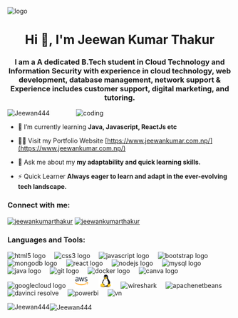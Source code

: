 ![logo](https://github.com/Jeewan444/Jeewan444/blob/main/Copy%20of%20Black%20%26%20Blue%20Creative%20Game%20Streammer%20Twitch%20Banner.gif)
<h1 align="center">Hi 👋, I'm Jeewan Kumar Thakur</h1>
<h3 align="center">	I am a A dedicated B.Tech student in Cloud Technology and Information Security with experience in cloud technology, web development, database management, network support & Experience includes customer support, digital marketing, and tutoring.
</h3>

<img align="right" alt="coding" width="350" src="https://raw.githubusercontent.com/TheDudeThatCode/TheDudeThatCode/master/Assets/Designer.gif">

<p align="left"> <img src="https://komarev.com/ghpvc/?username=Jeewan444&label=Profile%20views&color=0e75b6&style=flat" alt="Jeewan444" /> </p>


- 🌱 I’m currently learning **Java, Javascript, ReactJs etc**

- 👨‍💻  Visit my Portfolio Website  [https://www.jeewankumar.com.np/](https://www.jeewankumar.com.np/)

- 💬 Ask me about my **my adaptability and quick learning skills.**

- ⚡ Quick Learner **Always eager to learn and adapt in the ever-evolving tech landscape.**

<h3 align="left">Connect with me:</h3>
<p align="left">
<a href="https://www.linkedin.com/in/jeewankumarthakur/" target="blank"><img align="center" src="https://raw.githubusercontent.com/rahuldkjain/github-profile-readme-generator/master/src/images/icons/Social/linked-in-alt.svg" alt="jeewankumarthakur" height="30" width="40" /></a>	
  <a href="https://www.youtube.com/@MRJeewan4444" target="blank"><img align="center" src="https://upload.wikimedia.org/wikipedia/commons/e/ef/Youtube_logo.png" alt="jeewankumarthakur" height="30" width="40" /></a>	

</p>

<h3 align="left">Languages and Tools:</h3>
<p align="left"> <img src="https://cdn.jsdelivr.net/gh/devicons/devicon/icons/html5/html5-original.svg" height="30" alt="html5 logo"  />
  <img width="12" />
  <img src="https://cdn.jsdelivr.net/gh/devicons/devicon/icons/css3/css3-original.svg" height="30" alt="css3 logo"  />
  <img width="12" />
  <img src="https://cdn.jsdelivr.net/gh/devicons/devicon/icons/javascript/javascript-original.svg" height="30" alt="javascript logo"  />
  <img width="12" />
  <img src="https://cdn.jsdelivr.net/gh/devicons/devicon/icons/bootstrap/bootstrap-original.svg" height="30" alt="bootstrap logo"  />
  <img width="12" />
  <img src="https://cdn.jsdelivr.net/gh/devicons/devicon/icons/mongodb/mongodb-original.svg" height="30" alt="mongodb logo"  />
  <img width="12" />
  <img src="https://cdn.jsdelivr.net/gh/devicons/devicon/icons/react/react-original.svg" height="30" alt="react logo"  />
  <img width="12" />
  <img src="https://cdn.jsdelivr.net/gh/devicons/devicon/icons/nodejs/nodejs-original.svg" height="30" alt="nodejs logo"  />
  <img width="12" />
  <img src="https://cdn.jsdelivr.net/gh/devicons/devicon/icons/mysql/mysql-original.svg" height="30" alt="mysql logo"  />
  <img width="12" />
  <img src="https://cdn.jsdelivr.net/gh/devicons/devicon/icons/java/java-original.svg" height="30" alt="java logo"  />
  <img width="12" />
  <img src="https://cdn.jsdelivr.net/gh/devicons/devicon/icons/git/git-original.svg" height="30" alt="git logo"  />
  <img width="12" />
  <img src="https://cdn.jsdelivr.net/gh/devicons/devicon/icons/docker/docker-original.svg" height="30" alt="docker logo"  />
  <img width="12" />
  <img src="https://cdn.jsdelivr.net/gh/devicons/devicon/icons/canva/canva-original.svg" height="30" alt="canva logo"  />
  <img width="12" />
  <img src="https://cdn.jsdelivr.net/gh/devicons/devicon/icons/googlecloud/googlecloud-original.svg" height="30" alt="googlecloud logo" />
   <img width="12" />
  <img src="https://raw.githubusercontent.com/devicons/devicon/master/icons/amazonwebservices/amazonwebservices-original-wordmark.svg" alt="aws"  height="30" /> 
   <img width="12" />
  <img src="https://raw.githubusercontent.com/devicons/devicon/master/icons/linux/linux-original.svg" alt="linux"  height="30"/>
  <img width="12" />
   <img src="https://upload.wikimedia.org/wikipedia/commons/c/c6/Wireshark_icon_new.png" alt="wireshark"  height="30"/>
  <img width="12" />
   <img src="https://upload.wikimedia.org/wikipedia/commons/thumb/9/98/Apache_NetBeans_Logo.svg/1776px-Apache_NetBeans_Logo.svg.png" alt="apachenetbeans"  height="30"/>
  <img width="12" />
   <img src="https://upload.wikimedia.org/wikipedia/commons/4/4d/DaVinci_Resolve_Studio.png" alt="davinci resolve"  height="30"/>
  <img width="12" />
   <img src="https://upload.wikimedia.org/wikipedia/commons/thumb/c/cf/New_Power_BI_Logo.svg/1200px-New_Power_BI_Logo.svg.png" alt="powerbi"  height="30"/>
  <img width="12" />
   <img src="https://i.pinimg.com/564x/3f/af/a4/3fafa456274a8b1458175771e05bd62f.jpg" alt="vn"  height="30"/>
  <img width="12" />
</p>

<p><img align="left" src="https://github-readme-stats.vercel.app/api/top-langs?username=Jeewan444&show_icons=true&locale=en&layout=compact&theme=dracula&hide_border=false" height="150" alt="Jeewan444"/></p>


<p><img align="center" src="https://github-readme-streak-stats.herokuapp.com/?user=Jeewan444&theme=dracula&hide_border=false" height="150" alt="Jeewan444" /></p>




